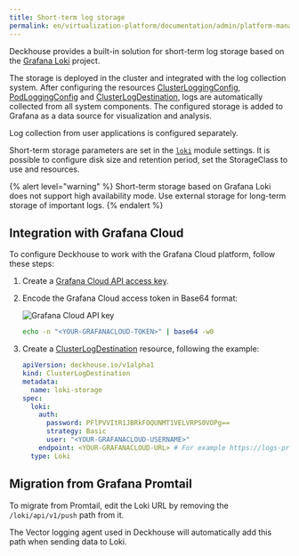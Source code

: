```yaml
---
title: Short-term log storage
permalink: en/virtualization-platform/documentation/admin/platform-management/logging/storage.html
---
```


Deckhouse provides a built-in solution for short-term log storage based on the [Grafana Loki](https://grafana.com/oss/loki/) project.

The storage is deployed in the cluster and integrated with the log collection system.
After configuring the resources [ClusterLoggingConfig](/modules/log-shipper/cr.html#clusterloggingconfig), [PodLoggingConfig](/modules/log-shipper/cr.html#podloggingconfig) and [ClusterLogDestination](/modules/log-shipper/cr.html#clusterlogdestination),
logs are automatically collected from all system components.
The configured storage is added to Grafana as a data source for visualization and analysis.

Log collection from user applications is configured separately.

Short-term storage parameters are set in the [`loki`](/products/kubernetes-platform/documentation/v1/modules/loki/configuration.html) module settings.
It is possible to configure disk size and retention period, set the StorageClass to use and resources.

{% alert level="warning" %}
Short-term storage based on Grafana Loki does not support high availability mode.
Use external storage for long-term storage of important logs.
{% endalert %}

## Integration with Grafana Cloud

To configure Deckhouse to work with the Grafana Cloud platform, follow these steps:

1. Create a [Grafana Cloud API access key](https://grafana.com/docs/grafana-cloud/reference/create-api-key/).
1. Encode the Grafana Cloud access token in Base64 format:

   ![Grafana Cloud API key](/images/log-shipper/grafana_cloud.png)

   ```bash
   echo -n "<YOUR-GRAFANACLOUD-TOKEN>" | base64 -w0
   ```

1. Create a [ClusterLogDestination](/modules/log-shipper/cr.html#clusterlogdestination) resource, following the example:

   ```yaml
   apiVersion: deckhouse.io/v1alpha1
   kind: ClusterLogDestination
   metadata:
     name: loki-storage
   spec:
     loki:
       auth:
         password: PFlPVVItR1JBRkFOQUNMT1VELVRPS0VOPg==
         strategy: Basic
         user: "<YOUR-GRAFANACLOUD-USERNAME>"
       endpoint: <YOUR-GRAFANACLOUD-URL> # For example https://logs-prod-us-central1.grafana.net or https://logs-prod-eu-west-0.grafana.net
     type: Loki
   ```

## Migration from Grafana Promtail

To migrate from Promtail, edit the Loki URL by removing the `/loki/api/v1/push` path from it.

The Vector logging agent used in Deckhouse will automatically add this path when sending data to Loki.
